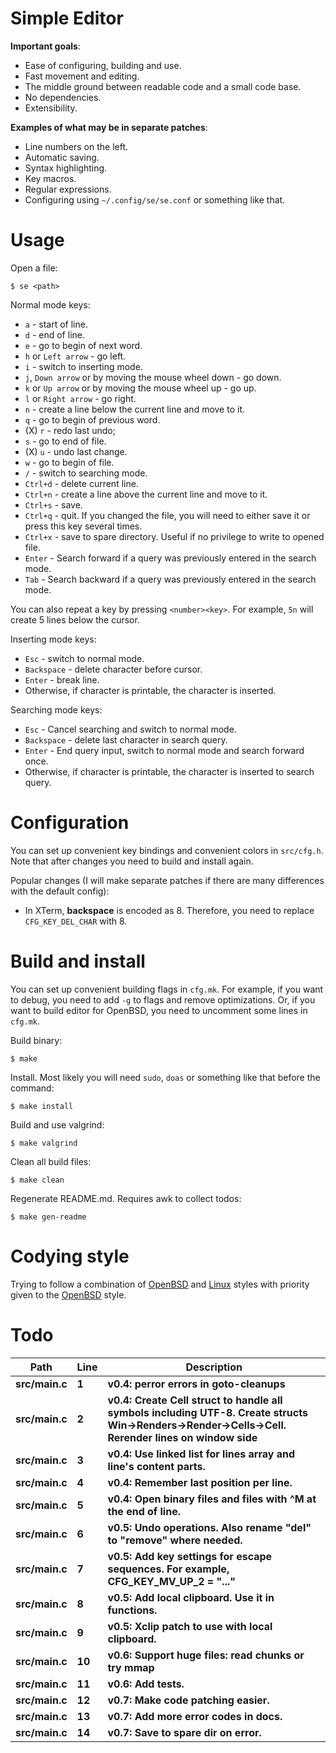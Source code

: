 # Simple Editor

**Important goals**:

- Ease of configuring, building and use.
- Fast movement and editing.
- The middle ground between readable code and a small code base.
- No dependencies.
- Extensibility.

**Examples of what may be in separate patches**:

- Line numbers on the left.
- Automatic saving.
- Syntax highlighting.
- Key macros.
- Regular expressions.
- Configuring using `~/.config/se/se.conf` or something like that.

# Usage

Open a file:

```
$ se <path>
```

Normal mode keys:

- `a` - start of line.
- `d` - end of line.
- `e` - go to begin of next word.
- `h` or `Left arrow` - go left.
- `i` - switch to inserting mode.
- `j`, `Down arrow` or by moving the mouse wheel down - go down.
- `k` or `Up arrow` or by moving the mouse wheel up - go up.
- `l` or `Right arrow` - go right.
- `n` - create a line below the current line and move to it.
- `q` - go to begin of previous word.
- (X) `r` - redo last undo;
- `s` - go to end of file.
- (X) `u` - undo last change.
- `w` - go to begin of file.
- `/` - switch to searching mode.
- `Ctrl+d` - delete current line.
- `Ctrl+n` - create a line above the current line and move to it.
- `Ctrl+s` - save.
- `Ctrl+q` - quit. If you changed the file, you will need to either save it or press this key several times.
- `Ctrl+x` - save to spare directory. Useful if no privilege to write to opened file.
- `Enter` - Search forward if a query was previously entered in the search mode.
- `Tab` - Search backward if a query was previously entered in the search mode.

You can also repeat a key by pressing `<number><key>`. For example, `5n` will create 5 lines below the cursor.

Inserting mode keys:

- `Esc` - switch to normal mode.
- `Backspace` - delete character before cursor.
- `Enter` - break line.
- Otherwise, if character is printable, the character is inserted.

Searching mode keys:

- `Esc` - Cancel searching and switch to normal mode.
- `Backspace` - delete last character in search query.
- `Enter` - End query input, switch to normal mode and search forward once.
- Otherwise, if character is printable, the character is inserted to search query.

# Configuration

You can set up convenient key bindings and convenient colors in `src/cfg.h`. Note that after changes you need to build and install again.

Popular changes (I will make separate patches if there are many differences with the default config):
- In XTerm, **backspace** is encoded as 8. Therefore, you need to replace `CFG_KEY_DEL_CHAR` with 8.

# Build and install

You can set up convenient building flags in `cfg.mk`. For example, if you want to debug, you need to add `-g` to flags and remove optimizations. Or, if you want to build editor for OpenBSD, you need to uncomment some lines in `cfg.mk`.

Build binary:

```
$ make
```

Install. Most likely you will need `sudo`, `doas` or something like that before the command:

```
$ make install
```

Build and use valgrind:

```
$ make valgrind
```

Clean all build files:

```
$ make clean
```

Regenerate README.md. Requires awk to collect todos:

```
$ make gen-readme
```

# Codying style

Trying to follow a combination of [OpenBSD](https://man.openbsd.org/style) and [Linux](https://www.kernel.org/doc/html/v4.10/process/coding-style.html) styles with priority given to the [OpenBSD](https://man.openbsd.org/style) style.

# Todo

|Path|Line|Description|
|-|-|-|
|**src/main.c**|**1**|**v0.4: perror errors in goto-cleanups**|
|**src/main.c**|**2**|**v0.4: Create Cell struct to handle all symbols including UTF-8. Create structs Win->Renders->Render->Cells->Cell. Rerender lines on window side**|
|**src/main.c**|**3**|**v0.4: Use linked list for lines array and line's content parts.**|
|**src/main.c**|**4**|**v0.4: Remember last position per line.**|
|**src/main.c**|**5**|**v0.4: Open binary files and files with ^M at the end of line.**|
|**src/main.c**|**6**|**v0.5: Undo operations. Also rename "del" to "remove" where needed.**|
|**src/main.c**|**7**|**v0.5: Add key settings for escape sequences. For example, CFG_KEY_MV_UP_2 = "..."**|
|**src/main.c**|**8**|**v0.5: Add local clipboard. Use it in functions.**|
|**src/main.c**|**9**|**v0.5: Xclip patch to use with local clipboard.**|
|**src/main.c**|**10**|**v0.6: Support huge files: read chunks or try mmap**|
|**src/main.c**|**11**|**v0.6: Add tests.**|
|**src/main.c**|**12**|**v0.7: Make code patching easier.**|
|**src/main.c**|**13**|**v0.7: Add more error codes in docs.**|
|**src/main.c**|**14**|**v0.7: Save to spare dir on error.**|
